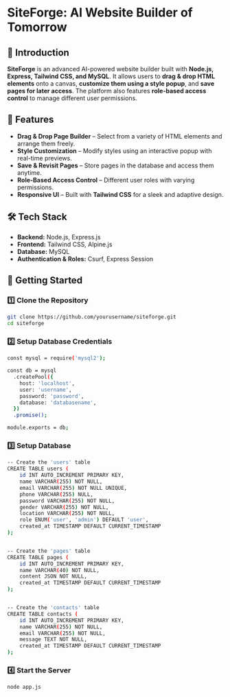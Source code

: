 # SiteForge: AI Website Builder of Tomorrow  

## 🚀 Introduction  
**SiteForge** is an advanced AI-powered website builder built with **Node.js, Express, Tailwind CSS, and MySQL**. It allows users to **drag & drop HTML elements** onto a canvas, **customize them using a style popup**, and **save pages for later access**. The platform also features **role-based access control** to manage different user permissions.  

## 🎯 Features  
- **Drag & Drop Page Builder** – Select from a variety of HTML elements and arrange them freely.  
- **Style Customization** – Modify styles using an interactive popup with real-time previews.  
- **Save & Revisit Pages** – Store pages in the database and access them anytime.  
- **Role-Based Access Control** – Different user roles with varying permissions.  
- **Responsive UI** – Built with **Tailwind CSS** for a sleek and adaptive design.  

## 🛠️ Tech Stack  
- **Backend:** Node.js, Express.js  
- **Frontend:** Tailwind CSS, Alpine.js  
- **Database:** MySQL  
- **Authentication & Roles:** Csurf, Express Session  


## 🚀 Getting Started  

### 1️⃣ Clone the Repository  
```sh
git clone https://github.com/yourusername/siteforge.git  
cd siteforge
```

### 2️⃣ Setup Database Credentials
```sh
const mysql = require('mysql2');

const db = mysql
  .createPool({
    host: 'localhost',
    user: 'username',
    password: 'password',
    database: 'databasename',
  })
  .promise();

module.exports = db;
```

### 3️⃣ Setup Database
```sh
-- Create the 'users' table
CREATE TABLE users (
    id INT AUTO_INCREMENT PRIMARY KEY,
    name VARCHAR(255) NOT NULL,
    email VARCHAR(255) NOT NULL UNIQUE,
    phone VARCHAR(255) NULL,
    password VARCHAR(255) NOT NULL,
    gender VARCHAR(255) NOT NULL,
    location VARCHAR(255) NOT NULL,
    role ENUM('user', 'admin') DEFAULT 'user',
    created_at TIMESTAMP DEFAULT CURRENT_TIMESTAMP
);


-- Create the 'pages' table
CREATE TABLE pages (
    id INT AUTO_INCREMENT PRIMARY KEY,
    name VARCHAR(40) NOT NULL,
    content JSON NOT NULL,
    created_at TIMESTAMP DEFAULT CURRENT_TIMESTAMP
);


-- Create the 'contacts' table
CREATE TABLE contacts (
    id INT AUTO_INCREMENT PRIMARY KEY,
    name VARCHAR(255) NOT NULL,
    email VARCHAR(255) NOT NULL,
    message TEXT NOT NULL,
    created_at TIMESTAMP DEFAULT CURRENT_TIMESTAMP
);
```

### 4️⃣ Start the Server
```sh
node app.js
```
